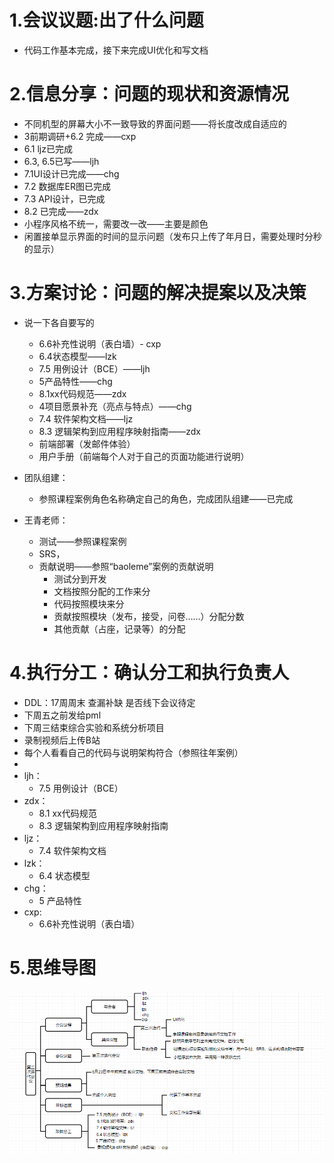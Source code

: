 # 1.会议议题:出了什么问题

- 代码工作基本完成，接下来完成UI优化和写文档

# 2.信息分享：问题的现状和资源情况

- 不同机型的屏幕大小不一致导致的界面问题——将长度改成自适应的
- 3前期调研+6.2 完成——cxp
- 6.1 ljz已完成
- 6.3, 6.5已写——ljh
- 7.1UI设计已完成——chg
- 7.2 数据库ER图已完成
- 7.3 API设计，已完成
- 8.2 已完成——zdx
- 小程序风格不统一，需要改一改——主要是颜色
- 闲置接单显示界面的时间的显示问题（发布只上传了年月日，需要处理时分秒的显示）

# 3.方案讨论：问题的解决提案以及决策

- 说一下各自要写的

  - 6.6补充性说明（表白墙）- cxp
  - 6.4状态模型——lzk
  - 7.5 用例设计（BCE）——ljh
  - 5产品特性——chg
  - 8.1xx代码规范——zdx
  - 4项目愿景补充（亮点与特点）——chg
  - 7.4 软件架构文档——ljz
  - 8.3 逻辑架构到应用程序映射指南——zdx
  - 前端部署（发邮件体验）
  - 用户手册（前端每个人对于自己的页面功能进行说明）

- 团队组建：

  - 参照课程案例角色名称确定自己的角色，完成团队组建——已完成

- 王青老师：

  - 测试——参照课程案例
  - SRS，
  - 贡献说明——参照“baoleme”案例的贡献说明
    - 测试分到开发
    - 文档按照分配的工作来分
    - 代码按照模块来分
    - 贡献按照模块（发布，接受，问卷……）分配分数
    - 其他贡献（占座，记录等）的分配

  

# 4.执行分工：确认分工和执行负责人

- DDL：17周周末 查漏补缺 是否线下会议待定
- 下周五之前发给pml
- 下周三结束综合实验和系统分析项目
- 录制视频后上传B站
- 每个人看看自己的代码与说明架构符合（参照往年案例）
- 
- ljh：
  - 7.5 用例设计（BCE）
- zdx：
  - 8.1 xx代码规范
  - 8.3 逻辑架构到应用程序映射指南
- ljz：
  - 7.4 软件架构文档
- lzk：
  - 6.4 状态模型
- chg：
  - 5 产品特性
- cxp:
  - 6.6补充性说明（表白墙）

# 5.思维导图

![思维导图](../../imgsrc/cxp_img/meeting_record_11.png)



